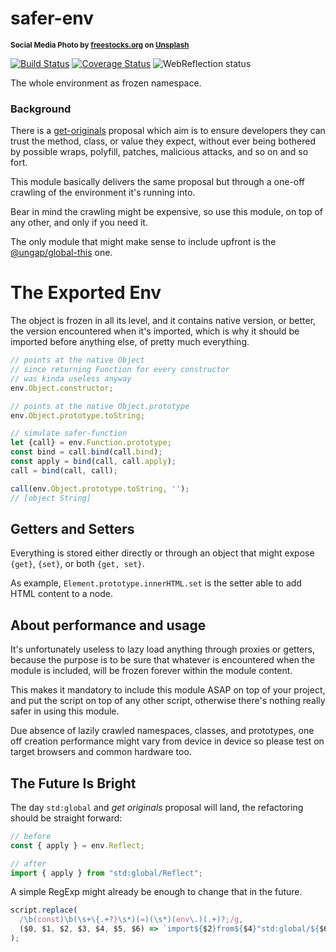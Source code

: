# safer-env

<sup>**Social Media Photo by [freestocks.org](https://unsplash.com/@freestocks) on [Unsplash](https://unsplash.com/)**</sup>

[![Build Status](https://travis-ci.com/WebReflection/safer-env.svg?branch=master)](https://travis-ci.com/WebReflection/safer-env) [![Coverage Status](https://coveralls.io/repos/github/WebReflection/safer-env/badge.svg?branch=master)](https://coveralls.io/github/WebReflection/safer-crypto?branch=master) ![WebReflection status](https://offline.report/status/webreflection.svg)

The whole environment as frozen namespace.


### Background

There is a [get-originals](https://github.com/domenic/get-originals) proposal which aim is to ensure developers they can trust the method, class, or value they expect, without ever being bothered by possible wraps, polyfill, patches, malicious attacks, and so on and so fort.

This module basically delivers the same proposal but through a one-off crawling of the environment it's running into.

Bear in mind the crawling might be expensive, so use this module, on top of any other, and only if you need it.

The only module that might make sense to include upfront is the [@ungap/global-this](https://www.npmjs.com/package/@ungap/global-this) one.


# The Exported Env

The object is frozen in all its level, and it contains native version, or better, the version encountered when it's imported, which is why it should be imported before anything else, of pretty much everything.

```js
// points at the native Object
// since returning Function for every constructor
// was kinda useless anyway
env.Object.constructor;

// points at the native Object.prototype
env.Object.prototype.toString;

// simulate safer-function
let {call} = env.Function.prototype;
const bind = call.bind(call.bind);
const apply = bind(call, call.apply);
call = bind(call, call);

call(env.Object.prototype.toString, '');
// [object String]
```


## Getters and Setters

Everything is stored either directly or through an object that might expose `{get}`, `{set}`, or both `{get, set}`.

As example, `Element.prototype.innerHTML.set` is the setter able to add HTML content to a node.


## About performance and usage

It's unfortunately useless to lazy load anything through proxies or getters, because the purpose is to be sure that whatever is encountered when the module is included, will be frozen forever within the module content.

This makes it mandatory to include this module ASAP on top of your project, and put the script on top of any other script, otherwise there's nothing really safer in using this module.

Due absence of lazily crawled namespaces, classes, and prototypes, one off creation performance might vary from device in device so please test on target browsers and common hardware too.


## The Future Is Bright

The day `std:global` and _get originals_ proposal will land, the refactoring should be straight forward:

```js
// before
const { apply } = env.Reflect;

// after
import { apply } from "std:global/Reflect";
```

A simple RegExp might already be enough to change that in the future.

```js
script.replace(
  /\b(const)\b(\s+\{.+?}\s*)(=)(\s*)(env\.)(.+)?;/g,
  ($0, $1, $2, $3, $4, $5, $6) => `import${$2}from${$4}"std:global/${$6}";`
);
```

